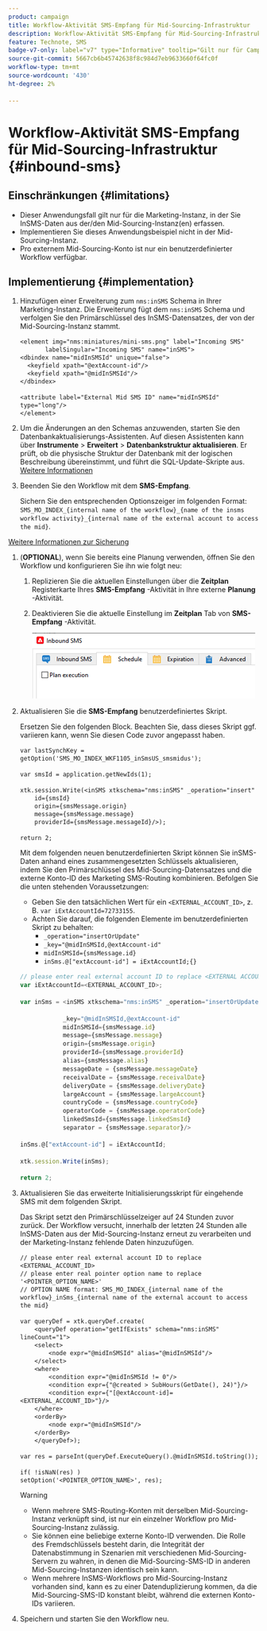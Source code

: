 ```yaml
---
product: campaign
title: Workflow-Aktivität SMS-Empfang für Mid-Sourcing-Infrastruktur
description: Workflow-Aktivität SMS-Empfang für Mid-Sourcing-Infrastruktur
feature: Technote, SMS
badge-v7-only: label="v7" type="Informative" tooltip="Gilt nur für Campaign Classic v7"
source-git-commit: 5667cb6b45742638f8c984d7eb9633660f64fc0f
workflow-type: tm+mt
source-wordcount: '430'
ht-degree: 2%

---
```


# Workflow-Aktivität SMS-Empfang für Mid-Sourcing-Infrastruktur {#inbound-sms}

## Einschränkungen {#limitations}

* Dieser Anwendungsfall gilt nur für die Marketing-Instanz, in der Sie InSMS-Daten aus der/den Mid-Sourcing-Instanz(en) erfassen.
* Implementieren Sie dieses Anwendungsbeispiel nicht in der Mid-Sourcing-Instanz.
* Pro externem Mid-Sourcing-Konto ist nur ein benutzerdefinierter Workflow verfügbar.

## Implementierung {#implementation}

1. Hinzufügen einer Erweiterung zum `nms:inSMS` Schema in Ihrer Marketing-Instanz. Die Erweiterung fügt dem `nms:inSMS` Schema und verfolgen Sie den Primärschlüssel des InSMS-Datensatzes, der von der Mid-Sourcing-Instanz stammt.

   ```
   <element img="nms:miniatures/mini-sms.png" label="Incoming SMS"
          labelSingular="Incoming SMS" name="inSMS">
   <dbindex name="midInSMSId" unique="false">
     <keyfield xpath="@extAccount-id"/>
     <keyfield xpath="@midInSMSId"/>
   </dbindex>
   
   <attribute label="External Mid SMS ID" name="midInSMSId" type="long"/>
   </element>
   ```

1. Um die Änderungen an den Schemas anzuwenden, starten Sie den Datenbankaktualisierungs-Assistenten. Auf diesen Assistenten kann über **Instrumente** > **Erweitert** > **Datenbankstruktur aktualisieren**. Er prüft, ob die physische Struktur der Datenbank mit der logischen Beschreibung übereinstimmt, und führt die SQL-Update-Skripte aus. [Weitere Informationen](../../configuration/using/updating-the-database-structure.md)

1. Beenden Sie den Workflow mit dem **SMS-Empfang**.

   Sichern Sie den entsprechenden Optionszeiger im folgenden Format: `SMS_MO_INDEX_{internal name of the workflow}_{name of the insms workflow activity}_{internal name of the external account to access the mid}`.

[Weitere Informationen zur Sicherung](../../production/using/backup.md)

1. (**OPTIONAL**), wenn Sie bereits eine Planung verwenden, öffnen Sie den Workflow und konfigurieren Sie ihn wie folgt neu:

   1. Replizieren Sie die aktuellen Einstellungen über die **Zeitplan** Registerkarte Ihres **SMS-Empfang** -Aktivität in Ihre externe **Planung** -Aktivität.

   1. Deaktivieren Sie die aktuelle Einstellung im **Zeitplan** Tab von **SMS-Empfang** -Aktivität.

      ![](assets/inbound_sms_1.png)

1. Aktualisieren Sie die **SMS-Empfang** benutzerdefiniertes Skript.

   Ersetzen Sie den folgenden Block. Beachten Sie, dass dieses Skript ggf. variieren kann, wenn Sie diesen Code zuvor angepasst haben.

   ```
   var lastSynchKey = getOption('SMS_MO_INDEX_WKF1105_inSmsUS_smsmidus');
   
   var smsId = application.getNewIds(1);
   
   xtk.session.Write(<inSMS xtkschema="nms:inSMS" _operation="insert"
       id={smsId}
       origin={smsMessage.origin}
       message={smsMessage.message}
       providerId={smsMessage.messageId}/>);
   
   return 2;
   ```

   Mit dem folgenden neuen benutzerdefinierten Skript können Sie inSMS-Daten anhand eines zusammengesetzten Schlüssels aktualisieren, indem Sie den Primärschlüssel des Mid-Sourcing-Datensatzes und die externe Konto-ID des Marketing SMS-Routing kombinieren.
Befolgen Sie die unten stehenden Voraussetzungen:

   * Geben Sie den tatsächlichen Wert für ein `<EXTERNAL_ACCOUNT_ID>`, z. B. `var iExtAccountId=72733155`.
   * Achten Sie darauf, die folgenden Elemente im benutzerdefinierten Skript zu behalten:
      * `_operation="insertOrUpdate"`
      * `_key="@midInSMSId,@extAccount-id"`
      * `midInSMSId={smsMessage.id}`
      * `inSms.@["extAccount-id"] = iExtAccountId;{}`

   ```Javascript
   // please enter real external account ID to replace <EXTERNAL ACCOUNT ID>
   var iExtAccountId=<EXTERNAL_ACCOUNT_ID>;
   
   var inSms = <inSMS xtkschema="nms:inSMS" _operation="insertOrUpdate"
   
               _key="@midInSMSId,@extAccount-id"
               midInSMSId={smsMessage.id}
               message={smsMessage.message}
               origin={smsMessage.origin}
               providerId={smsMessage.providerId}
               alias={smsMessage.alias}
               messageDate = {smsMessage.messageDate}
               receivalDate = {smsMessage.receivalDate}
               deliveryDate = {smsMessage.deliveryDate}
               largeAccount = {smsMessage.largeAccount}
               countryCode = {smsMessage.countryCode}
               operatorCode = {smsMessage.operatorCode}
               linkedSmsId={smsMessage.linkedSmsId}
               separator = {smsMessage.separator}/>
   
   inSms.@["extAccount-id"] = iExtAccountId;
   
   xtk.session.Write(inSms);
   
   return 2;
   ```

1. Aktualisieren Sie das erweiterte Initialisierungsskript für eingehende SMS mit dem folgenden Skript.

   Das Skript setzt den Primärschlüsselzeiger auf 24 Stunden zuvor zurück. Der Workflow versucht, innerhalb der letzten 24 Stunden alle InSMS-Daten aus der Mid-Sourcing-Instanz erneut zu verarbeiten und der Marketing-Instanz fehlende Daten hinzuzufügen.

   ```
   // please enter real external account ID to replace <EXTERNAL_ACCOUNT_ID>
   // please enter real pointer option name to replace '<POINTER_OPTION_NAME>'
   // OPTION NAME format: SMS_MO_INDEX_{internal name of the workflow}_inSms_{internal name of the external account to access the mid}
   
   var queryDef = xtk.queryDef.create(
       <queryDef operation="getIfExists" schema="nms:inSMS" lineCount="1">
       <select>
           <node expr="@midInSMSId" alias="@midInSMSId"/>
       </select>
       <where>
           <condition expr="@midInSMSId != 0"/>
           <condition expr={"@created > SubHours(GetDate(), 24)"}/>
           <condition expr={"[@extAccount-id]=<EXTERNAL_ACCOUNT_ID>"}/>
       </where>
       <orderBy>
           <node expr="@midInSMSId"/>
       </orderBy>
       </queryDef>);
   
   var res = parseInt(queryDef.ExecuteQuery().@midInSMSId.toString());
   
   if( !isNaN(res) )
   setOption('<POINTER_OPTION_NAME>', res);
   ```

   >[!WARNING]
   >
   > * Wenn mehrere SMS-Routing-Konten mit derselben Mid-Sourcing-Instanz verknüpft sind, ist nur ein einzelner Workflow pro Mid-Sourcing-Instanz zulässig.
   > * Sie können eine beliebige externe Konto-ID verwenden. Die Rolle des Fremdschlüssels besteht darin, die Integrität der Datenabstimmung in Szenarien mit verschiedenen Mid-Sourcing-Servern zu wahren, in denen die Mid-Sourcing-SMS-ID in anderen Mid-Sourcing-Instanzen identisch sein kann.
   > * Wenn mehrere InSMS-Workflows pro Mid-Sourcing-Instanz vorhanden sind, kann es zu einer Datenduplizierung kommen, da die Mid-Sourcing-SMS-ID konstant bleibt, während die externen Konto-IDs variieren.

1. Speichern und starten Sie den Workflow neu.


